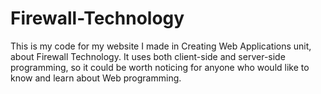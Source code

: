 # Firewall-Technology
This is my code for my website I made in Creating Web Applications unit, about Firewall Technology. It uses both client-side and server-side programming, so it could be worth noticing for anyone who would like to know and learn about Web programming.
